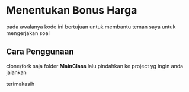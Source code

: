 # Menentukan Bonus Harga

pada awalanya kode ini bertujuan untuk membantu teman saya untuk mengerjakan soal

## Cara Penggunaan

clone/fork saja folder **MainClass** lalu pindahkan ke project yg ingin anda jalankan

terimakasih